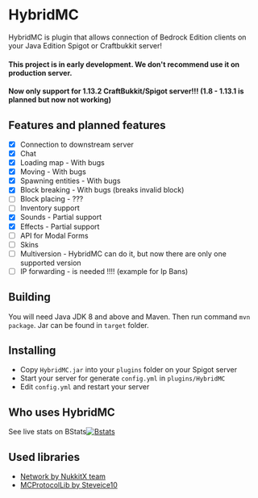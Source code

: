 # HybridMC
HybridMC is plugin that allows connection of Bedrock Edition clients on your Java Edition Spigot or Craftbukkit server!

#### This project is in early development. We don't recommend use it on production server.
#### Now only support for 1.13.2 CraftBukkit/Spigot server!!! (1.8 - 1.13.1 is planned but now not working)

## Features and planned features
- [x] Connection to downstream server
- [x] Chat
- [x] Loading map - With bugs
- [x] Moving - With bugs
- [x] Spawning entities - With bugs
- [x] Block breaking - With bugs (breaks invalid block)
- [ ] Block placing - ???
- [ ] Inventory support
- [x] Sounds - Partial support
- [x] Effects - Partial support
- [ ] API for Modal Forms
- [ ] Skins
- [ ] Multiversion - HybridMC can do it, but now there are only one supported version
- [ ] IP forwarding - is needed !!!! (example for Ip Bans)

## Building

You will need Java JDK 8 and above and Maven. Then run command `mvn package`. Jar can be found in `target` folder.

## Installing

- Copy `HybridMC.jar` into your `plugins` folder on your Spigot server
- Start your server for generate `config.yml` in `plugins/HybridMC`
- Edit `config.yml` and restart your server

## Who uses HybridMC
See live stats on BStats[![Bstats](https://bstats.org/signatures/bukkit/HybridMC.svg)](https://bstats.org/plugin/bukkit/HybridMC/)

## Used libraries
* [Network by NukkitX team](https://github.com/NukkitX/Network)
* [MCProtocolLib by Steveice10](https://github.com/Steveice10/MCProtocolLib)
